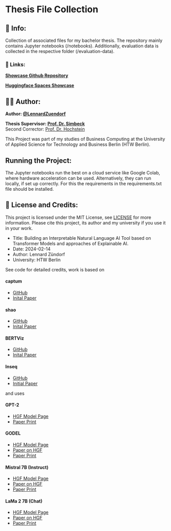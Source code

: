 # Thesis File Collection

## 📜 Info:
Collection of associated files for my bachelor thesis. The repository mainly contains Jupyter notebooks (/notebooks). Additionally, evaluation data is collected in the respective folder (/evaluation-data).

### 🔗 Links:

**[Showcase Github Repository](https://github.com/LennardZuendorf/thesis-webapp)**

**[Huggingface Spaces Showcase](https://huggingface.co/spaces/lennardzuendorf/thesis)**

## 👨‍💻 Author:

**Author: [@LennardZuendorf](https://github.com/LennardZuendorf)**

**Thesis Supervisor: [Prof. Dr. Simbeck](https://www.htw-berlin.de/hochschule/personen/person/?eid=9862)**
<br> Second Corrector: [Prof. Dr. Hochstein](https://www.htw-berlin.de/hochschule/personen/person/?eid=10628)

This Project was part of my studies of Business Computing at the University of Applied Science for Technology and Business Berlin (HTW Berlin).

##  Running the Project:

The Jupyter notebooks run the  best on a cloud service like Google Colab, where hardware acceleration can be used. Alternatively, they can run locally, if set up correctly. For this the requirements in the requirements.txt file should be installed.

## 📝 License and Credits:

This project is licensed under the MIT License, see [LICENSE](LICENSE.md) for more information. Please cite this project, its author and my university if you use it in your work.

- Title: Building an Interpretable Natural Language AI Tool based on Transformer Models and approaches of Explainable AI.
- Date: 2024-02-14
- Author: Lennard Zündorf
- University: HTW Berlin

See code for detailed credits, work is based on

#### captum
- [GitHub](https://github.com/pytorch/captum)
- [Inital Paper](https://arxiv.org/pdf/2009.07896.pdf)

#### shao
- [GitHub](https://github.com/shap/shap)
- [Inital Paper](https://arxiv.org/abs/1705.07874)

#### BERTViz
- [GitHub](https://github.com/jessevig/bertviz)
- [Inital Paper](https://arxiv.org/abs/1904.02679)

#### Inseq
- [GitHub](https://github.com/inseq-team/inseq)
- [Initial Paper](https://arxiv.org/abs/2302.13942)

and uses

#### GPT-2
- [HGF Model Page](https://huggingface.co/gpt2)
- [Paper Print](https://d4mucfpksywv.cloudfront.net/better-language-models/language-models.pdf)

#### GODEL
- [HGF Model Page](https://huggingface.co/microsoft/GODEL-v1_1-large-seq2seq?text=Hey+my+name+is+Mariama%21+How+are+you%3F)
- [Paper on HGF](https://huggingface.co/papers/2206.11309)
- [Paper Print](https://arxiv.org/abs/2206.11309)

#### Mistral 7B (Instruct)
- [HGF Model Page](https://huggingface.co/mistralai/Mistral-7B-Instruct-v0.2)
- [Paper on HGF](https://huggingface.co/papers/2310.06825)
- [Paper Print](https://arxiv.org/abs/2310.06825)

#### LaMa 2 7B (Chat)
- [HGF Model Page](https://huggingface.co/meta-llama/Llama-2-7b-chat-hf)
- [Paper on HGF](https://huggingface.co/papers/2307.09288)
- [Paper Print](https://arxiv.org/abs/2310.06825)
